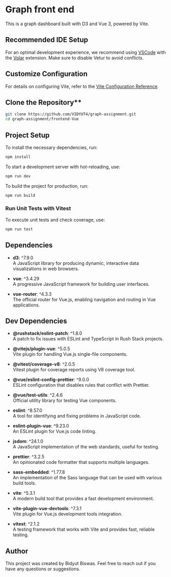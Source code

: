# Graph front end

This is a graph dashboard built with D3 and Vue 3, powered by Vite.

## Recommended IDE Setup

For an optimal development experience, we recommend using [VSCode](https://code.visualstudio.com/) with the [Volar](https://marketplace.visualstudio.com/items?itemName=Vue.volar) extension. Make sure to disable Vetur to avoid conflicts.

## Customize Configuration

For details on configuring Vite, refer to the [Vite Configuration Reference](https://vitejs.dev/config/).

## Clone the Repository**

  ```bash
  git clone https://github.com/VIDYUT4/graph-assignment.git
  cd graph-assignment/frontend-Vue
  ```

## Project Setup

To install the necessary dependencies, run:

```sh
npm install
```

To start a development server with hot-reloading, use:

```sh
npm run dev
```

To build the project for production, run:

```sh
npm run build
```

### Run Unit Tests with Vitest

To execute unit tests and check coverage, use:

```sh
npm run test
```

## Dependencies

- **d3**: ^7.9.0  
  A JavaScript library for producing dynamic, interactive data visualizations in web browsers.

- **vue**: ^3.4.29  
  A progressive JavaScript framework for building user interfaces.

- **vue-router**: ^4.3.3  
  The official router for Vue.js, enabling navigation and routing in Vue applications.

## Dev Dependencies

- **@rushstack/eslint-patch**: ^1.8.0  
  A patch to fix issues with ESLint and TypeScript in Rush Stack projects.

- **@vitejs/plugin-vue**: ^5.0.5  
  Vite plugin for handling Vue.js single-file components.

- **@vitest/coverage-v8**: ^2.0.5  
  Vitest plugin for coverage reports using V8 coverage tool.

- **@vue/eslint-config-prettier**: ^9.0.0  
  ESLint configuration that disables rules that conflict with Prettier.

- **@vue/test-utils**: ^2.4.6  
  Official utility library for testing Vue components.

- **eslint**: ^8.57.0  
  A tool for identifying and fixing problems in JavaScript code.

- **eslint-plugin-vue**: ^9.23.0  
  An ESLint plugin for Vue.js code linting.

- **jsdom**: ^24.1.0  
  A JavaScript implementation of the web standards, useful for testing.

- **prettier**: ^3.2.5  
  An opinionated code formatter that supports multiple languages.

- **sass-embedded**: ^1.77.8  
  An implementation of the Sass language that can be used with various build tools.

- **vite**: ^5.3.1  
  A modern build tool that provides a fast development environment.

- **vite-plugin-vue-devtools**: ^7.3.1  
  Vite plugin for Vue.js development tools integration.

- **vitest**: ^2.1.2  
  A testing framework that works with Vite and provides fast, reliable testing.


## Author

This project was created by Bidyut Biswas. Feel free to reach out if you have any questions or suggestions.
